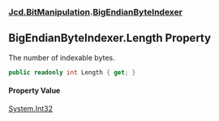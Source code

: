 ### [Jcd.BitManipulation](Jcd.BitManipulation.md 'Jcd.BitManipulation').[BigEndianByteIndexer](Jcd.BitManipulation.BigEndianByteIndexer.md 'Jcd.BitManipulation.BigEndianByteIndexer')

## BigEndianByteIndexer.Length Property

The number of indexable bytes.

```csharp
public readonly int Length { get; }
```

#### Property Value
[System.Int32](https://docs.microsoft.com/en-us/dotnet/api/System.Int32 'System.Int32')